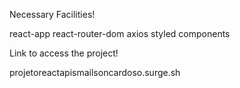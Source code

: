 Necessary Facilities!

react-app
react-router-dom
axios
styled components


Link to access the project!

projetoreactapismailsoncardoso.surge.sh
